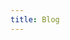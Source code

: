 ```yaml
---
title: Blog
---
```


<BlogPostList 
  :pages="$site.pages" 
  :page-size="$site.themeConfig.pageSize" 
  :start-page="$site.themeConfig.startPage" 
  :newest-first="$site.themeConfig.newestFirst"
/>
